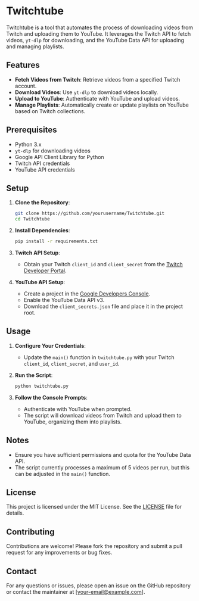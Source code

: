 # Twitchtube

Twitchtube is a tool that automates the process of downloading videos from Twitch and uploading them to YouTube. It leverages the Twitch API to fetch videos, `yt-dlp` for downloading, and the YouTube Data API for uploading and managing playlists.

## Features

- **Fetch Videos from Twitch**: Retrieve videos from a specified Twitch account.
- **Download Videos**: Use `yt-dlp` to download videos locally.
- **Upload to YouTube**: Authenticate with YouTube and upload videos.
- **Manage Playlists**: Automatically create or update playlists on YouTube based on Twitch collections.

## Prerequisites

- Python 3.x
- `yt-dlp` for downloading videos
- Google API Client Library for Python
- Twitch API credentials
- YouTube API credentials

## Setup

1. **Clone the Repository**:
   ```bash
   git clone https://github.com/yourusername/Twitchtube.git
   cd Twitchtube
   ```

2. **Install Dependencies**:
   ```bash
   pip install -r requirements.txt
   ```

3. **Twitch API Setup**:
   - Obtain your Twitch `client_id` and `client_secret` from the [Twitch Developer Portal](https://dev.twitch.tv/console/apps).

4. **YouTube API Setup**:
   - Create a project in the [Google Developers Console](https://console.developers.google.com/).
   - Enable the YouTube Data API v3.
   - Download the `client_secrets.json` file and place it in the project root.

## Usage

1. **Configure Your Credentials**:
   - Update the `main()` function in `twitchtube.py` with your Twitch `client_id`, `client_secret`, and `user_id`.

2. **Run the Script**:
   ```bash
   python twitchtube.py
   ```

3. **Follow the Console Prompts**:
   - Authenticate with YouTube when prompted.
   - The script will download videos from Twitch and upload them to YouTube, organizing them into playlists.

## Notes

- Ensure you have sufficient permissions and quota for the YouTube Data API.
- The script currently processes a maximum of 5 videos per run, but this can be adjusted in the `main()` function.

## License

This project is licensed under the MIT License. See the [LICENSE](LICENSE) file for details.

## Contributing

Contributions are welcome! Please fork the repository and submit a pull request for any improvements or bug fixes.

## Contact

For any questions or issues, please open an issue on the GitHub repository or contact the maintainer at [your-email@example.com].
